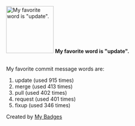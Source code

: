 <img src="https://my-badges.github.io/my-badges/favorite-word.png" alt="My favorite word is &quot;update&quot;." title="My favorite word is &quot;update&quot;." width="128">
<strong>My favorite word is &quot;update&quot;.</strong>
<br><br>

My favorite commit message words are:

1. update (used 915 times)
2. merge (used 413 times)
3. pull (used 402 times)
4. request (used 401 times)
5. fixup (used 346 times)


Created by <a href="https://github.com/my-badges/my-badges">My Badges</a>